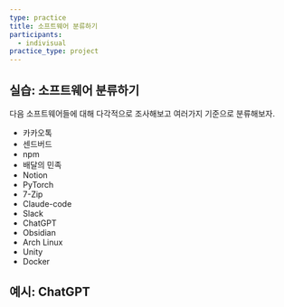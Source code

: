 ```yaml
---
type: practice
title: 소프트웨어 분류하기
participants:
  - indivisual
practice_type: project
---
```


## 실습: 소프트웨어 분류하기

다음 소프트웨어들에 대해 다각적으로 조사해보고 여러가지 기준으로 분류해보자. 

- 카카오톡
- 센드버드
- npm
- 배달의 민족
- Notion
- PyTorch
- 7-Zip
- Claude-code
- Slack
- ChatGPT
- Obsidian
- Arch Linux
- Unity
- Docker

## 예시: ChatGPT